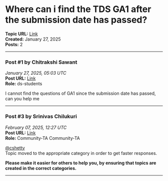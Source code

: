 # Where can i find the TDS GA1 after the submission date has passed?
**Topic URL:** [Link](https://discourse.onlinedegree.iitm.ac.in/t/where-can-i-find-the-tds-ga1-after-the-submission-date-has-passed/165416)  
**Created:** January 27, 2025  
**Posts:** 2  

---

### Post #1 by **Chitrakshi Sawant**
*January 27, 2025, 05:03 UTC*  
**Post URL:** [Link](https://discourse.onlinedegree.iitm.ac.in/t/where-can-i-find-the-tds-ga1-after-the-submission-date-has-passed/165416/1)  
**Role:**  ds-students

I cannot find the questions of GA1 since the submission date has passed, can you help me

---

### Post #3 by **Srinivas Chilukuri**
*February 07, 2025, 12:27 UTC*  
**Post URL:** [Link](https://discourse.onlinedegree.iitm.ac.in/t/where-can-i-find-the-tds-ga1-after-the-submission-date-has-passed/165416/3)  
**Role:** Community-TA Community-TA

[@cshetty](https://discourse.onlinedegree.iitm.ac.in/u/cshetty)  
Topic moved to the appropriate category in order to get faster responses.

**Please make it easier for others to help you, by ensuring that topics are created in the correct categories.**

---
